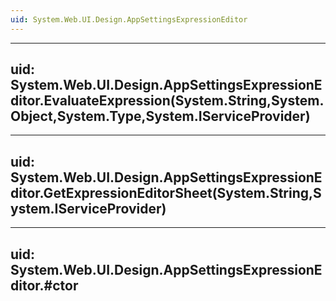 ```yaml
---
uid: System.Web.UI.Design.AppSettingsExpressionEditor
---
```


---
uid: System.Web.UI.Design.AppSettingsExpressionEditor.EvaluateExpression(System.String,System.Object,System.Type,System.IServiceProvider)
---

---
uid: System.Web.UI.Design.AppSettingsExpressionEditor.GetExpressionEditorSheet(System.String,System.IServiceProvider)
---

---
uid: System.Web.UI.Design.AppSettingsExpressionEditor.#ctor
---
